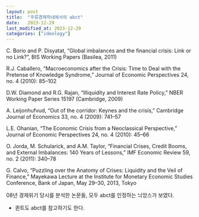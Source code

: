 ```yaml
---
layout: post
title:  "주류경제학내에서의 abct"
date:   2023-12-29
last_modified_at: 2023-12-29
categories: ["ideology"]
---
```


C. Borio and P. Disyatat, “Global imbalances and the financial crisis: Link or no Link?”, BIS Working Papers (Basilea, 2011)



R.J. Caballero, “Macroeconomics after the Crisis: Time to Deal with the Pretense of Knowledge Syndrome,” Journal of Economic Perspectives 24, no. 4 (2010): 85–102



D.W. Diamond and R.G. Rajan, “Illiquidity and Interest Rate Policy,” NBER Working Paper Series 15197 (Cambridge, 2009)



A. Leijonhufvud, “Out of the corridor: Keynes and the crisis,” Cambridge Journal of Economics 33, no. 4 (2009): 741–57



L.E. Ohanian, “The Economic Crisis from a Neoclassical Perspective,” Journal of Economic Perspectives 24, no. 4 (2010): 45–66



O. Jorda, M. Schularick, and A.M. Taylor, “Financial Crises, Credit Booms, and External Imbalances: 140 Years of Lessons,” IMF Economic Review 59, no. 2 (2011): 340–78



G. Calvo, “Puzzling over the Anatomy of Crises: Liquidity and the Veil of Finance,” Mayekawa Lecture at the Institute for Monetary Economic Studies Conference, Bank of Japan, May 29–30, 2013, Tokyo

08년 경제위기 당시를 분석한 논문들, 모두 abct를 인정하는 늬앙스가 보였다.

+ 퀸트도 abct를 참고하기도 한다.

